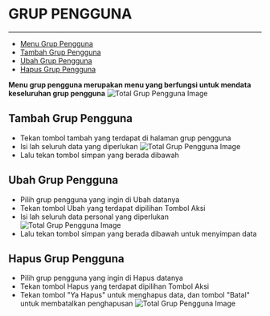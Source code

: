 # GRUP PENGGUNA

---

- [Menu Grup Pengguna](#menu-grup-pengguna)
- [Tambah Grup Pengguna](#tambah-grup-pengguna)
- [Ubah Grup Pengguna](#ubah-grup-pengguna)
- [Hapus Grup Pengguna](#hapus-grup-pengguna)

<a name="menu-grup-pengguna"></a>

**Menu grup pengguna merupakan menu yang berfungsi untuk mendata keseluruhan grup pengguna**
![Total Grup Pengguna Image](/dokumentasi/pengaturan/pengguna/grup-pengguna/1.png)

<a name="tambah-grup-pengguna"></a>

## Tambah Grup Pengguna

- Tekan tombol tambah yang terdapat di halaman grup pengguna
- Isi lah seluruh data yang diperlukan
![Total Grup Pengguna Image](/dokumentasi/pengaturan/pengguna/grup-pengguna/2.png)
- Lalu tekan tombol simpan yang berada dibawah

<a name="ubah-grup-pengguna"></a>

## Ubah Grup Pengguna

- Pilih grup pengguna yang ingin di Ubah datanya
- Tekan tombol Ubah yang terdapat dipilihan Tombol Aksi
- Isi lah seluruh data personal yang diperlukan
![Total Grup Pengguna Image](/dokumentasi/pengaturan/pengguna/grup-pengguna/3.png)
- Lalu tekan tombol simpan yang berada dibawah untuk menyimpan data

<a name="hapus-grup-pengguna"></a>

## Hapus Grup Pengguna

- Pilih grup pengguna yang ingin di Hapus datanya
- Tekan tombol Hapus yang terdapat dipilihan Tombol Aksi
- Tekan tombol "Ya Hapus" untuk menghapus data, dan tombol "Batal" untuk membatalkan penghapusan
![Total Grup Pengguna Image](/dokumentasi/pengaturan/pengguna/grup-pengguna/4.png)
